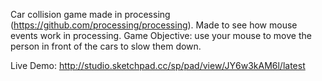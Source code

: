 Car collision game made in processing (https://github.com/processing/processing).
Made to see how mouse events work in processing.
Game Objective: use your mouse to move the person in front of the cars to slow them down.

Live Demo: http://studio.sketchpad.cc/sp/pad/view/JY6w3kAM6l/latest
